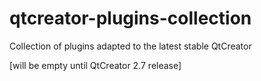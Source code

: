qtcreator-plugins-collection
============================

Collection of plugins adapted to the latest stable QtCreator

[will be empty until QtCreator 2.7 release]
